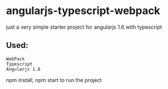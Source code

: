 # angularjs-typescript-webpack
just a very simple starter project for angularjs 1.6 with typescript

## Used:
    WebPack 
    Typescript
    Angularjs 1.6


npm install, npm start to run the project